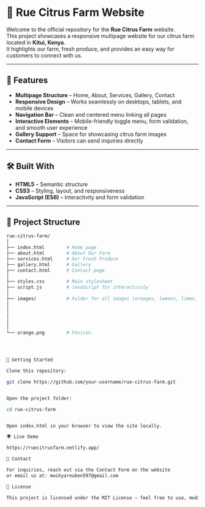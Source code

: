 # 🍊 Rue Citrus Farm Website  

Welcome to the official repository for the **Rue Citrus Farm** website.  
This project showcases a responsive multipage website for our citrus farm located in **Kitui, Kenya**.  
It highlights our farm, fresh produce, and provides an easy way for customers to connect with us.  

---

## 📌 Features  

- **Multipage Structure** – Home, About, Services, Gallery, Contact  
- **Responsive Design** – Works seamlessly on desktops, tablets, and mobile devices  
- **Navigation Bar** – Clean and centered menu linking all pages  
- **Interactive Elements** – Mobile-friendly toggle menu, form validation, and smooth user experience  
- **Gallery Support** – Space for showcasing citrus farm images  
- **Contact Form** – Visitors can send inquiries directly  

---

## 🛠️ Built With  

- **HTML5** – Semantic structure  
- **CSS3** – Styling, layout, and responsiveness  
- **JavaScript (ES6)** – Interactivity and form validation  

---

## 📂 Project Structure  

```bash
rue-citrus-farm/
│
├── index.html        # Home page
├── about.html        # About Our Farm
├── services.html     # Our Fresh Produce
├── gallery.html      # Gallery
├── contact.html      # Contact page
│
├── styles.css        # Main stylesheet
├── script.js         # JavaScript for interactivity
│
├── images/           # Folder for all images (oranges, lemons, limes, farm, etc.)
│   
│   
│   
│   
│
└── orange.png        # Favicon




🚀 Getting Started

Clone this repository:

git clone https://github.com/your-username/rue-citrus-farm.git


Open the project folder:

cd rue-citrus-farm


Open index.html in your browser to view the site locally.

🌍 Live Demo

https://ruecitrusfarm.netlify.app/

📧 Contact

For inquiries, reach out via the Contact Form on the website
or email us at: mwikyareuben597@gmail.com

📜 License

This project is licensed under the MIT License – feel free to use, modify, and share.

